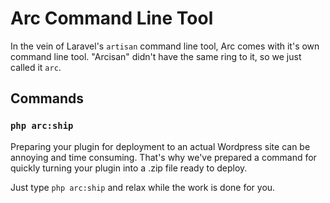 # Arc Command Line Tool

In the vein of Laravel's `artisan` command line tool, Arc comes with it's own command line tool. "Arcisan" didn't have the
same ring to it, so we just called it `arc`.

## Commands

### `php arc:ship`

Preparing your plugin for deployment to an actual Wordpress site can be annoying and time consuming. That's why we've 
prepared a command for quickly turning your plugin into a .zip file ready to deploy.

Just type `php arc:ship` and relax while the work is done for you.
